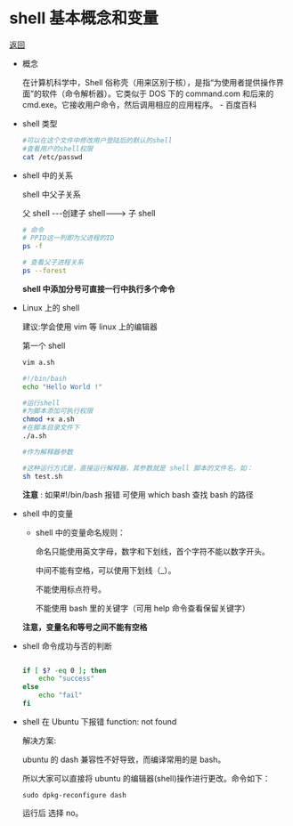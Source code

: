 # shell 基本概念和变量

[返回](./README.md)

- 概念

  在计算机科学中，Shell 俗称壳（用来区别于核），是指“为使用者提供操作界面”的软件（命令解析器）。它类似于 DOS 下的 command.com 和后来的 cmd.exe。它接收用户命令，然后调用相应的应用程序。 - 百度百科

- shell 类型

  ```sh
  #可以在这个文件中修改用户登陆后的默认的shell
  #查看用户的shell权限
  cat /etc/passwd
  ```

- shell 中的关系

  shell 中父子关系

  父 shell ---创建子 shell---> 子 shell

  ```sh
  # 命令
  # PPID这一列即为父进程的ID
  ps -f

  # 查看父子进程关系
  ps --forest
  ```

  **shell 中添加分号可直接一行中执行多个命令**

- Linux 上的 shell

  建议:学会使用 vim 等 linux 上的编辑器

  第一个 shell

  ```sh
  vim a.sh

  #!/bin/bash
  echo "Hello World !"

  #运行shell
  #为脚本添加可执行权限
  chmod +x a.sh
  #在脚本目录文件下
  ./a.sh

  #作为解释器参数

  #这种运行方式是，直接运行解释器，其参数就是 shell 脚本的文件名，如：
  sh test.sh

  ```

  **注意** : 如果#!/bin/bash 报错 可使用 which bash 查找 bash 的路径

- shell 中的变量

  - shell 中的变量命名规则：

    命名只能使用英文字母，数字和下划线，首个字符不能以数字开头。

    中间不能有空格，可以使用下划线（\_）。

    不能使用标点符号。

    不能使用 bash 里的关键字（可用 help 命令查看保留关键字）

  **注意，变量名和等号之间不能有空格**

- shell 命令成功与否的判断

  ```sh

  if [ $? -eq 0 ]; then
      echo "success"
  else
      echo "fail"
  fi

  ```

- shell 在 Ubuntu 下报错 function: not found

  解决方案:

  ubuntu 的 dash 兼容性不好导致，而编译常用的是 bash。

  所以大家可以直接将 ubuntu 的编辑器(shell)操作进行更改。命令如下：

  `sudo dpkg-reconfigure dash`

  运行后 选择 no。
